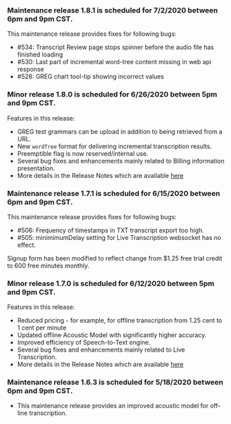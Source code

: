 ### Maintenance release 1.8.1 is scheduled for 7/2/2020 between 6pm and 9pm CST.
This maintenance release provides fixes for following bugs:
* #534: Transcript Review page stops spinner before the audio file has finished loading
* #530: Last part of incremental word-tree content missing in web api response
* #528: GREG chart tool-tip showing incorrect values

### Minor release 1.8.0 is scheduled for 6/26/2020 between 5pm and 9pm CST.

Features in this release:
  * GREG test grammars can be upload in addition to being retrieved from a URL.
  * New `wordTree` format for delivering incremental transcription results.
  * Preemptible flag is now reserved/internal use.
  * Several bug fixes and enhancements mainly related to Billing information presentation.
  * More details in the Release Notes which are available [here](https://raw.githubusercontent.com/voicegain/platform/master/RELEASE.md)

### Maintenance release 1.7.1 is scheduled for 6/15/2020 between 6pm and 9pm CST.
This maintenance release provides fixes for following bugs:
* #506: Frequency of timestamps in TXT transcript export too high.
* #505: minimimumDelay setting for Live Transcription websocket has no effect.

Signup form has been modified to reflect change from $1.25 free trial credit to 600 free minutes monthly. 

### Minor release 1.7.0 is scheduled for 6/12/2020 between 5pm and 9pm CST.

Features in this release:
  * Reduced pricing - for example, for offline transcription from 1.25 cent to 1 cent per minute
  * Updated offline Acoustic Model with significantly higher accuracy.
  * Improved efficiency of Speech-to-Text engine.
  * Several bug fixes and enhancements mainly related to Live Transcription.
  * More details in the Release Notes which are available [here](https://raw.githubusercontent.com/voicegain/platform/master/RELEASE.md)

### Maintenance release 1.6.3 is scheduled for 5/18/2020 between 6pm and 9pm CST.
  * This maintenance release provides an improved acoustic model for off-line transcription. 





